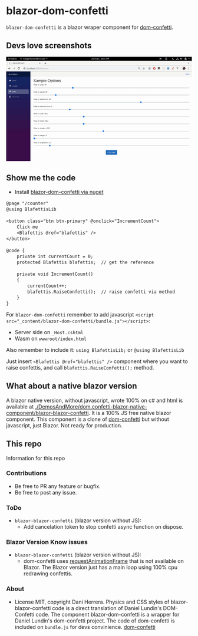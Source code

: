 # blazor-dom-confetti

`blazor-dom-confetti` is a blazor wraper component for [dom-confetti](https://github.com/daniel-lundin/dom-confetti).

## Devs love screenshots

![ScreenShot](./DemosAndMore/ScreenShot/i.gif)

## Show me the code

* Install [blazor-dom-confetti via nuget](https://www.nuget.org/packages/blazor-dom-confetti/)

```razor
@page "/counter"
@using BlafettisLib

<button class="btn btn-primary" @onclick="IncrementCount">
    Click me
    <Blafettis @ref="blafettis" />
</button>

@code {
    private int currentCount = 0;
    protected Blafettis blafettis;  // get the reference

    private void IncrementCount()
    {
        currentCount++;
        blafettis.RaiseConfetti();  // raise confetti via method
    }
}
```

For `blazor-dom-confetti` remember to add javascript `<script src="_content/blazor-dom-confetti/bundle.js"></script>`:

* Server side on `_Host.cshtml`
* Wasm on `wwwroot/index.html`

Also remember to include it: `using BlafettisLib;` or `@using BlafettisLib`

Just insert `<Blafettis @ref="blafettis" />` component where you want to raise confettis, and call `blafettis.RaiseConfetti();` method.

## What about a native blazor version

A blazor native version, without javascript, wrote 100% on c# and html is available at [./DemosAndMore/dom.confetti-blazor-native-component/blazor-blazor-confetti](./DemosAndMore/dom.confetti-blazor-native-component/blazor-blazor-confetti). It is a 100% JS free native blazor component. This component is a clone of [dom-confetti](https://github.com/daniel-lundin/dom-confetti) but without javascript, just Blazor. Not ready for production.

## This repo

Information for this repo

### Contributions

* Be free to PR any feature or bugfix.
* Be free to post any issue.

### ToDo

* `blazor-blazor-confetti` (blazor version without JS):
  * Add cancelation token to stop confetti async function on dispose.

### Blazor Version Know issues

* `blazor-blazor-confetti` (blazor version without JS):
  * dom-confetti uses [requestAnimationFrame](https://developer.mozilla.org/es/docs/Web/API/Window/requestAnimationFrame) that is not available on Blazor. The Blazor version just has a main loop using 100% cpu redrawing confettis.

### About

* License MIT, copyright Dani Herrera. Physics and CSS styles of blazor-blazor-confetti code is a direct translation of Daniel Lundin's DOM-Confetti code. The component blazor-dom-confetti is a wrapper for Daniel Lundin's dom-confetti project. The code of dom-confetti is included on `bundle.js` for devs convinience. [dom-confetti](https://github.com/daniel-lundin/dom-confetti)
